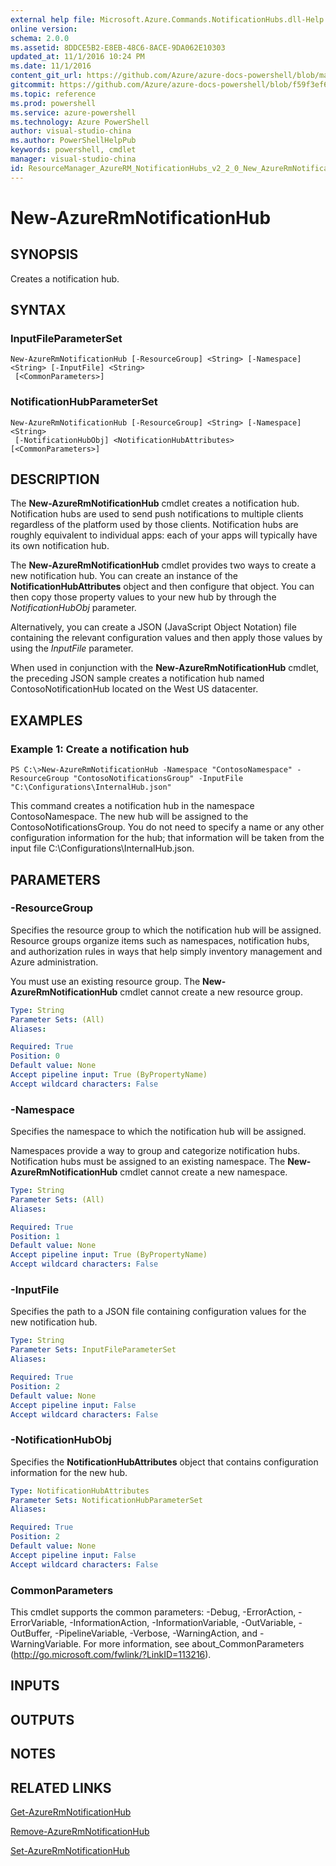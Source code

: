 ```yaml
---
external help file: Microsoft.Azure.Commands.NotificationHubs.dll-Help.xml
online version: 
schema: 2.0.0
ms.assetid: 8DDCE5B2-E8EB-48C6-8ACE-9DA062E10303
updated_at: 11/1/2016 10:24 PM
ms.date: 11/1/2016
content_git_url: https://github.com/Azure/azure-docs-powershell/blob/master/azureps-cmdlets-docs/ResourceManager/AzureRM.NotificationHubs/v2.2.0/New-AzureRmNotificationHub.md
gitcommit: https://github.com/Azure/azure-docs-powershell/blob/f59f3ef60bc592383812213e69fd77ba950759ed/azureps-cmdlets-docs/ResourceManager/AzureRM.NotificationHubs/v2.2.0/New-AzureRmNotificationHub.md
ms.topic: reference
ms.prod: powershell
ms.service: azure-powershell
ms.technology: Azure PowerShell
author: visual-studio-china
ms.author: PowerShellHelpPub
keywords: powershell, cmdlet
manager: visual-studio-china
id: ResourceManager_AzureRM_NotificationHubs_v2_2_0_New_AzureRmNotificationHub_md
---
```


# New-AzureRmNotificationHub

## SYNOPSIS
Creates a notification hub.

## SYNTAX

### InputFileParameterSet
```
New-AzureRmNotificationHub [-ResourceGroup] <String> [-Namespace] <String> [-InputFile] <String>
 [<CommonParameters>]
```

### NotificationHubParameterSet
```
New-AzureRmNotificationHub [-ResourceGroup] <String> [-Namespace] <String>
 [-NotificationHubObj] <NotificationHubAttributes> [<CommonParameters>]
```

## DESCRIPTION
The **New-AzureRmNotificationHub** cmdlet creates a notification hub.
Notification hubs are used to send push notifications to multiple clients regardless of the platform used by those clients.
Notification hubs are roughly equivalent to individual apps: each of your apps will typically have its own notification hub.

The **New-AzureRmNotificationHub** cmdlet provides two ways to create a new notification hub.
You can create an instance of the **NotificationHubAttributes** object and then configure that object.
You can then copy those property values to your new hub by through the *NotificationHubObj* parameter.

Alternatively, you can create a JSON (JavaScript Object Notation) file containing the relevant configuration values and  then apply those values by using the *InputFile* parameter.

When used in conjunction with the **New-AzureRmNotificationHub** cmdlet, the preceding JSON sample creates a notification hub named ContosoNotificationHub located on the West US datacenter.

## EXAMPLES

### Example 1: Create a notification hub
```
PS C:\>New-AzureRmNotificationHub -Namespace "ContosoNamespace" -ResourceGroup "ContosoNotificationsGroup" -InputFile "C:\Configurations\InternalHub.json"
```

This command creates a notification hub in the namespace ContosoNamespace.
The new hub will be assigned to the ContosoNotificationsGroup.
You do not need to specify a name or any other configuration information for the hub; that information will be taken from the input file C:\Configurations\InternalHub.json.

## PARAMETERS

### -ResourceGroup
Specifies the resource group to which the notification hub will be assigned.
Resource groups organize items such as namespaces, notification hubs, and authorization rules in ways that help simply inventory management and Azure administration.

You must use an existing resource group.
The **New-AzureRmNotificationHub** cmdlet cannot create a new resource group.

```yaml
Type: String
Parameter Sets: (All)
Aliases: 

Required: True
Position: 0
Default value: None
Accept pipeline input: True (ByPropertyName)
Accept wildcard characters: False
```

### -Namespace
Specifies the namespace to which the notification hub will be assigned.

Namespaces provide a way to group and categorize notification hubs.
Notification hubs must be assigned to an existing namespace.
The **New-AzureRmNotificationHub** cmdlet cannot create a new namespace.

```yaml
Type: String
Parameter Sets: (All)
Aliases: 

Required: True
Position: 1
Default value: None
Accept pipeline input: True (ByPropertyName)
Accept wildcard characters: False
```

### -InputFile
Specifies the path to a JSON file containing configuration values for the new notification hub.

```yaml
Type: String
Parameter Sets: InputFileParameterSet
Aliases: 

Required: True
Position: 2
Default value: None
Accept pipeline input: False
Accept wildcard characters: False
```

### -NotificationHubObj
Specifies the **NotificationHubAttributes** object that contains configuration information for the new hub.

```yaml
Type: NotificationHubAttributes
Parameter Sets: NotificationHubParameterSet
Aliases: 

Required: True
Position: 2
Default value: None
Accept pipeline input: False
Accept wildcard characters: False
```

### CommonParameters
This cmdlet supports the common parameters: -Debug, -ErrorAction, -ErrorVariable, -InformationAction, -InformationVariable, -OutVariable, -OutBuffer, -PipelineVariable, -Verbose, -WarningAction, and -WarningVariable. For more information, see about_CommonParameters (http://go.microsoft.com/fwlink/?LinkID=113216).

## INPUTS

## OUTPUTS

## NOTES

## RELATED LINKS

[Get-AzureRmNotificationHub](xref:ResourceManager/AzureRM.NotificationHubs/v2.2.0/Get-AzureRmNotificationHub.md)

[Remove-AzureRmNotificationHub](xref:ResourceManager/AzureRM.NotificationHubs/v2.2.0/Remove-AzureRmNotificationHub.md)

[Set-AzureRmNotificationHub](xref:ResourceManager/AzureRM.NotificationHubs/v2.2.0/Set-AzureRmNotificationHub.md)


